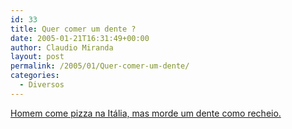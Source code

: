 ```yaml
---
id: 33
title: Quer comer um dente ?
date: 2005-01-21T16:31:49+00:00
author: Claudio Miranda
layout: post
permalink: /2005/01/Quer-comer-um-dente/
categories:
  - Diversos
---
```

<a href="http://noticias.uol.com.br/ultnot/reuters/2005/01/21/ult729u43557.jhtm" target="_blank">Homem come pizza na It&aacute;lia, mas morde um dente como recheio.</a>